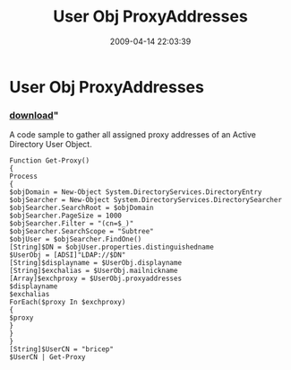 ﻿---
pid:            1026
parent:         0
children:       
poster:         Paul Brice
title:          User Obj ProxyAddresses
date:           2009-04-14 22:03:39
format:         posh
---

# User Obj ProxyAddresses

### [download](1026.ps1)"

A code sample to gather all assigned proxy addresses of an Active Directory User Object.

```posh
Function Get-Proxy()
{
Process
{
$objDomain = New-Object System.DirectoryServices.DirectoryEntry
$objSearcher = New-Object System.DirectoryServices.DirectorySearcher
$objSearcher.SearchRoot = $objDomain
$objSearcher.PageSize = 1000
$objSearcher.Filter = "(cn=$_)"
$objSearcher.SearchScope = "Subtree"
$objUser = $objSearcher.FindOne()
[String]$DN = $objUser.properties.distinguishedname
$UserObj = [ADSI]"LDAP://$DN"
[String]$displayname = $UserObj.displayname
[String]$exchalias = $UserObj.mailnickname
[Array]$exchproxy = $UserObj.proxyaddresses
$displayname
$exchalias
ForEach($proxy In $exchproxy)
{
$proxy
}
}
}
[String]$UserCN = "bricep"
$UserCN | Get-Proxy
```
